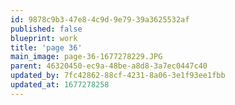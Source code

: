 ```yaml
---
id: 9878c9b3-47e8-4c9d-9e79-39a3625532af
published: false
blueprint: work
title: 'page 36'
main_image: page-36-1677278229.JPG
parent: 46320450-ec9a-48be-a8d8-3a7ec0447c40
updated_by: 7fc42862-88cf-4231-8a06-3e1f93ee1fbb
updated_at: 1677278258
---
```

